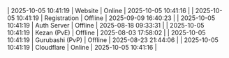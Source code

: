 | 2025-10-05 10:41:19 | Website | Online | 2025-10-05 10:41:16 |
| 2025-10-05 10:41:19 | Registration | Offline | 2025-09-09 16:40:23 |
| 2025-10-05 10:41:19 | Auth Server | Offline | 2025-08-18 09:33:31 |
| 2025-10-05 10:41:19 | Kezan (PvE) | Offline | 2025-08-03 17:58:02 |
| 2025-10-05 10:41:19 | Gurubashi (PvP) | Offline | 2025-08-23 21:44:06 |
| 2025-10-05 10:41:19 | Cloudflare | Online | 2025-10-05 10:41:16 |
